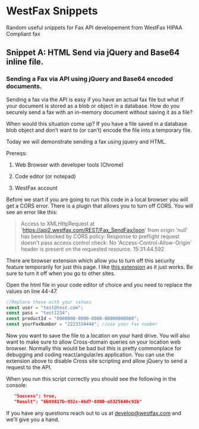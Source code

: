 # WestFax Snippets
Random useful snippets for Fax API developement from WestFax HIPAA Compliant fax

## Snippet A: HTML Send via jQuery and Base64 inline file.

### Sending a Fax via API using jQuery and Base64 encoded documents.

Sending a fax via the API is easy if you have an actual fax file but what if your document is stored as a blob or object in a database. How do you securely send a fax with an in-memory document without saving it as a file?

 When would this situation come up? If you have a file saved in a database blob object and don’t want to (or can’t) encode the file into a temporary file.

  Today we will demonstrate sending a fax using jquery and HTML.

  Prereqs:

1.  Web Browser with developer tools (Chrome)
    
2.  Code editor (or notepad)
    
3.  WestFax account
    

  

Before we start if you are going to run this code in a local browser you will get a CORS error. There is a plugin that allows you to turn off CORS. You will see an error like this:

  

>Access to XMLHttpRequest at 'https://api2.westfax.com/REST/Fax_SendFax/json' from origin 'null' has been blocked by CORS policy: Response to preflight request doesn't pass access control check: No 'Access-Control-Allow-Origin' header is present on the requested resource.
15:31:44.592

  

There are browser extension which allow you to turn off this security feature temporarily for just this page. I like [this extension](https://chrome.google.com/webstore/detail/cross-domain-cors/mjhpgnbimicffchbodmgfnemoghjakai?hl=en) as it just works. Be sure to turn it off when you go to other sites.

  
Open the html file in your code editor of choice and you need to replace the values on line 44-47.
```javascript
//Replace these with your values
const user = "test@test.com";
const pass = "test1234";
const productId = "0000000-0000-0000-00000000000";
const yourFaxNumber = "2223334444"; //use your fax number
```


Now you want to save the file to a location on your hard drive. You will also want to make sure to allow Cross-domain queries on your location web browser. Normally this would be bad but this is pretty commonplace for debugging and coding react/angular/es application. You can use the extension above to disable Cross site scripting and allow jQuery to send a request to the API.

When you run this script correctly you should see the following in the console:
```json
   "Success": true,
   "Result": "6b98617b-932c-46d7-8800-a5325640c91b"
```
If you have any questions reach out to us at develop@westfax.com and we'll give you a hand.
